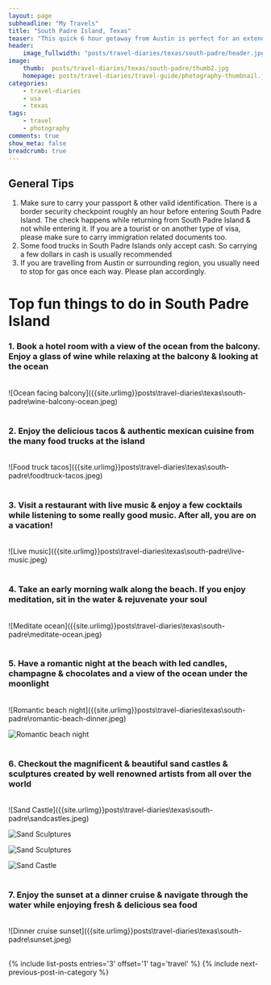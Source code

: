 ```yaml
---
layout: page
subheadline: "My Travels"
title: "South Padre Island, Texas"
teaser: "This quick 6 hour getaway from Austin is perfect for an extended weekend trip. We have been to South Padre Islands twice, once for valentines day and the other for my fiancee's birthday celebration"
header:
    image_fullwidth: "posts/travel-diaries/texas/south-padre/header.jpg"
image:
    thumb:  posts/travel-diaries/texas/south-padre/thumb2.jpg
    homepage: posts/travel-diaries/travel-guide/photography-thumbnail.jpg
categories:
    - travel-diaries
    - usa
    - texas
tags:
    - travel
    - photography
comments: true
show_meta: false
breadcrumb: true
---
```


## General Tips
1. Make sure to carry your passport & other valid identification. There is a border security checkpoint roughly an hour before entering South Padre Island. The check happens while returning from South Padre Island & not while entering it. If you are a tourist or on another type of visa, please make sure to carry immigration related documents too.
2. Some food trucks in South Padre Islands only accept cash. So carrying a few dollars in cash is usually recommended
3. If you are travelling from Austin or surrounding region, you usually need to stop for gas once each way. Please plan accordingly.

# Top fun things to do in South Padre Island
### 1. Book a hotel room with a view of the ocean from the balcony. Enjoy a glass of wine while relaxing at the balcony & looking at the ocean
<br>
![Ocean facing balcony]({{site.urlimg}}posts\travel-diaries\texas\south-padre\wine-balcony-ocean.jpeg)
<br><br>

### 2. Enjoy the delicious tacos & authentic mexican cuisine from the many food trucks at the island
<br>
![Food truck tacos]({{site.urlimg}}posts\travel-diaries\texas\south-padre\foodtruck-tacos.jpeg)
<br><br>

### 3. Visit a restaurant with live music & enjoy a few cocktails while listening to some really good music. After all, you are on a vacation!
<br>
![Live music]({{site.urlimg}}posts\travel-diaries\texas\south-padre\live-music.jpeg)
<br><br>

### 4. Take an early morning walk along the beach. If you enjoy meditation, sit in the water & rejuvenate your soul
<br>
![Meditate ocean]({{site.urlimg}}posts\travel-diaries\texas\south-padre\meditate-ocean.jpeg)
<br><br>

### 5. Have a romantic night at the beach with led candles, champagne & chocolates and a view of the ocean under the moonlight
<br>
![Romantic beach night]({{site.urlimg}}posts\travel-diaries\texas\south-padre\romantic-beach-dinner.jpeg)

![Romantic beach night]({{site.urlimg}}posts\travel-diaries\texas\south-padre\romantic-beach-champagne.jpeg)
<br><br>

### 6. Checkout the magnificent & beautiful sand castles & sculptures created by well renowned artists from all over the world
<br>
![Sand Castle]({{site.urlimg}}posts\travel-diaries\texas\south-padre\sandcastles.jpeg)

![Sand Sculptures]({{site.urlimg}}posts\travel-diaries\texas\south-padre\sand-sculpture-santa.jpeg)

![Sand Sculptures]({{site.urlimg}}posts\travel-diaries\texas\south-padre\sand-sculpture-mermaid.jpeg)

![Sand Castle]({{site.urlimg}}posts\travel-diaries\texas\south-padre\sand-castle.jpeg)
<br><br>

### 7. Enjoy the sunset at a dinner cruise & navigate through the water while enjoying fresh & delicious sea food
<br>
![Dinner cruise sunset]({{site.urlimg}}posts\travel-diaries\texas\south-padre\sunset.jpeg)
<br><br>

{% include list-posts entries='3' offset='1' tag='travel' %}
{% include next-previous-post-in-category %}
